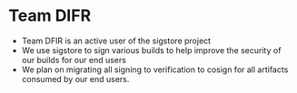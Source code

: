 # Team DIFR

* Team DFIR is an active user of the sigstore project
* We use sigstore to sign various builds to help improve the security of our
  builds for our end users
* We plan on migrating all signing to verification to cosign for all artifacts
  consumed by our end users.
